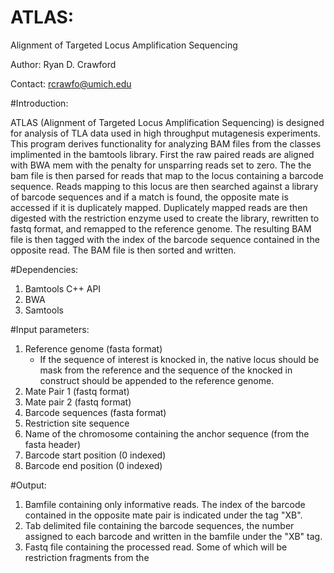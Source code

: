 # ATLAS: 
 
 
 Alignment of Targeted Locus Amplification Sequencing 


  Author:  Ryan D. Crawford
  
  Contact: rcrawfo@umich.edu


#Introduction:

  ATLAS (Alignment of Targeted Locus Amplification Sequencing) is designed for
  analysis of TLA data used in high throughput mutagenesis experiments. This
  program derives functionality for analyzing BAM files from the classes
  implimented in the bamtools library. First the raw paired reads are aligned
  with BWA mem with the penalty for unsparring reads set to zero. The the bam
  file is then parsed for reads that map to the locus containing a barcode
  sequence. Reads mapping to this locus are then searched against a library of
  barcode sequences and if a match is found, the opposite mate is accessed if it
  is duplicately mapped. Duplicately mapped reads are then digested with the
  restriction enzyme used to create the library, rewritten to fastq format, and
  remapped to the reference genome. The resulting BAM file is then tagged with
  the index of the barcode sequence contained in the opposite read. The BAM
  file is then sorted and written.


#Dependencies:

  1) Bamtools C++ API
  2) BWA
  3) Samtools



#Input parameters:

  1) Reference genome (fasta format)
     - If the sequence of interest is knocked in, the native locus should be
       mask from the reference and the sequence of the knocked in construct
       should be appended to the reference genome.
  2) Mate Pair 1 (fastq format)
  3) Mate pair 2 (fastq format)
  4) Barcode sequences (fasta format)
  5) Restriction site sequence
  6) Name of the chromosome containing the anchor sequence (from the fasta
     header)
  7) Barcode start position (0 indexed)
  8) Barcode end position (0 indexed)


#Output:

  1) Bamfile containing only informative reads. The index of the barcode
      contained in the opposite mate pair is indicated under the tag "XB".
  2) Tab delimited file containing the barcode sequences, the number assigned to
     each barcode and written in the bamfile under the "XB" tag.
  3) Fastq file containing the processed read. Some of which will be
     restriction fragments from the



